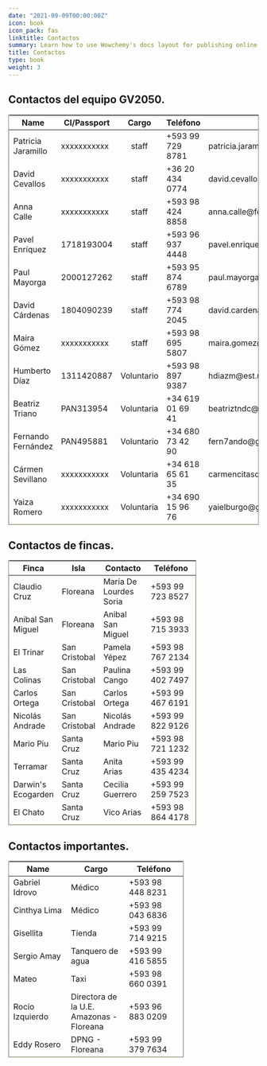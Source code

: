 ```yaml
---
date: "2021-09-09T00:00:00Z"
icon: book
icon_pack: fas
linktitle: Contactos
summary: Learn how to use Wowchemy's docs layout for publishing online courses, software documentation, and tutorials.
title: Contactos
type: book
weight: 3
---
```


## Contactos del equipo GV2050.

<table style='border: 1px solid gray; width: 100%; margin-top: 0rem; overflow: hidden;'>
<tr>
<th style='width: 25%;'>Name</th>
<th style='width: 10%;'>CI/Passport</th>
<th style="text-align: center; width: 5%;">Cargo</th>
<th style="width: 45%;">Teléfono</th>
<th style="text-align: center; width: 15%;">Mail</th>
</tr>
<tbody style="border: 1px solid rgba(100, 200, 0, 0.3);">
<tr>
  <td>Patricia Jaramillo</td>
  <td>xxxxxxxxxxx</td>
  <td style='text-align: center;'>staff</td>
  <td>+593 99 729 8781</td>
  <td>patricia.jaramillo@fcdarwin.org.ec</td>
</tr>
<tr>
  <td>David Cevallos</td>
  <td>xxxxxxxxxxx</td>
  <td style='text-align: center;'>staff</td>
  <td>+36 20 434 0774</td>
  <td>david.cevallos@fcdarwin.org.ec</td>
</tr>
<tr>
  <td>Anna Calle</td>
  <td>xxxxxxxxxxx</td>
  <td style='text-align: center;'>staff</td>
  <td>+593 98 424 8858</td>
  <td>anna.calle@fcdarwin.org.ec</td>
</tr>
<tr>
  <td>Pavel Enríquez</td>
  <td>1718193004</td>
  <td style='text-align: center;'>staff</td>
  <td>+593 96 937 4448</td>
  <td>pavel.enriquez@fcdarwin.org.ec</td>
</tr>
<tr>
  <td>Paul Mayorga</td>
  <td>2000127262</td>
  <td style='text-align: center;'>staff</td>
  <td>+593 95 874 6789</td>
  <td>paul.mayorga@fcdarwin.org.ec</td>
</tr>
<tr>
  <td>David Cárdenas</td>
  <td>1804090239</td>
  <td style='text-align: center;'>staff</td>
  <td>+593 98 774 2045</td>
  <td>david.cardenas@fcdarwin.org.ec</td>
</tr>
<tr>
  <td>Maira Gómez</td>
  <td>xxxxxxxxxxx</td>
  <td style='text-align: center;'>staff</td>
  <td>+593 98 695 5807</td>
  <td>maira.gomez@fcdarwin.org.ec</td>
</tr>
<tr>
  <td>Humberto Díaz</td>
  <td>1311420887</td>
  <td>Voluntario</td>
  <td>+593 98 897 9387</td>
  <td>hdiazm@est.ups.edu.ec</td>
</tr>
<tr>
  <td>Beatriz Triano</td>
  <td>PAN313954</td>
  <td>Voluntaria</td>
  <td>+34 619 01 69 41</td>
  <td>beatriztndc@gmail.com</td>
</tr>
<tr>
  <td>Fernando Fernández</td>
  <td>PAN495881</td>
  <td>Voluntario</td>
  <td>+34 680 73 42 90</td>
  <td>fern7ando@gmail.com</td>
</tr>
<tr>
  <td>Cármen Sevillano</td>
  <td>xxxxxxxxxxx</td>
  <td>Voluntaria</td>
  <td>+34 618 65 61 35</td>
  <td>carmencitasdc30@gmail.com</td>
</tr>
<tr>
  <td>Yaiza Romero</td>
  <td>xxxxxxxxxxx</td>
  <td>Voluntaria</td>
  <td>+34 690 15 96 76</td>
  <td>yaielburgo@gmail.com</td>
</tr>
</tbody>
</table>

## Contactos de fincas.

<table style='border: 1px solid gray; width: 75%; margin-top: 0rem; overflow: hidden;'>
<tr>
<th style='width: 24%;'>Finca</th>
<th style='width: 20%;'>Isla</th>
<th style='width: 26%;'>Contacto</th>
<th style='width: 27%;'>Teléfono</th>
</tr>
<tbody style="border: 1px solid rgba(100, 200, 0, 0.3);">
<tr>
  <td>Claudio Cruz</td>
  <td>Floreana</td>
  <td>María De Lourdes Soria</td>
  <td>+593 99 723 8527</td>
</tr>
<tr>
  <td>Anibal San Miguel</td>
  <td>Floreana</td>
  <td>Anibal San Miguel</td>
  <td>+593 98 715 3933</td>
</tr>
<tr>
  <td>El Trinar</td>
  <td>San Cristobal</td>
  <td>Pamela Yépez</td>
  <td>+593 98 767 2134</td>
</tr>
<tr>
  <td>Las Colinas</td>
  <td>San Cristobal</td>
  <td>Paulina Cango</td>
  <td>+593 99 402 7497</td>
</tr>
<tr>
  <td>Carlos Ortega</td>
  <td>San Cristobal</td>
  <td>Carlos Ortega</td>
  <td>+593 99 467 6191</td>
</tr>
<tr>
  <td>Nicolás Andrade</td>
  <td>San Cristobal</td>
  <td>Nicolás Andrade</td>
  <td>+593 99 822 9126</td>
</tr>
<tr>
  <td>Mario Piu</td>
  <td>Santa Cruz</td>
  <td>Mario Piu</td>
  <td>+593 98 721 1232</td>
</tr>
<tr>
  <td>Terramar</td>
  <td>Santa Cruz</td>
  <td>Anita Arias</td>
  <td>+593 99 435 4234</td>
</tr>
<tr>
  <td>Darwin's Ecogarden</td>
  <td>Santa Cruz</td>
  <td>Cecilia Guerrero</td>
  <td>+593 99 259 7523</td>
</tr>
<tr>
  <td>El Chato</td>
  <td>Santa Cruz</td>
  <td>Vico Arias</td>
  <td>+593 98 864 4178</td>
</tr>
</tbody>
</table>

## Contactos importantes.

<table style='border: 1px solid gray; width: 70%; margin-top: 0rem; overflow: hidden;'>
<tr>
<th style='width: 33%;'>Name</th>
<th style='width: 33%;'>Cargo</th>
<th style='width: 33%;'>Teléfono</th>
</tr>
<tbody style="border: 1px solid rgba(100, 200, 0, 0.3);">
<tr>
  <td>Gabriel Idrovo</td>
  <td>Médico</td>
  <td>+593 98 448 8231</td>
</tr>
<tr>
  <td>Cinthya Lima</td>
  <td>Médico</td>
  <td>+593 98 043 6836</td>
</tr>
<tr>
  <td>Gisellita</td>
  <td>Tienda</td>
  <td>+593 99 714 9215</td>
</tr>
<tr>
  <td>Sergio Amay</td>
  <td>Tanquero de agua</td>
  <td>+593 99 416 5855</td>
</tr>
<tr>
  <td>Mateo</td>
  <td>Taxi</td>
  <td>+593 98 660 0391</td>
</tr>
<tr>
  <td>Rocío Izquierdo</td>
  <td>Directora de la U.E. Amazonas - Floreana</td>
  <td>+593 96 883 0209</td>
</tr><tr>
  <td>Eddy Rosero</td>
  <td>DPNG - Floreana</td>
  <td>+593 99 379 7634</td>
</tr>
</tbody>
</table>